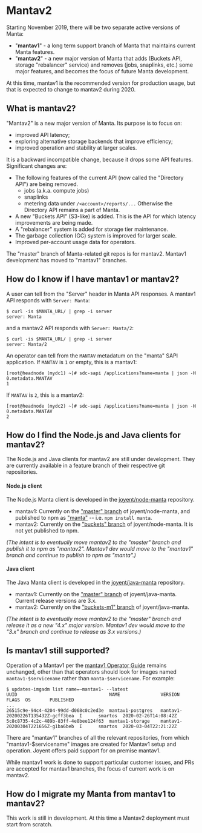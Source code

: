 # Mantav2

Starting November 2019, there will be two separate active versions of Manta:

- "**mantav1**" - a long term support branch of Manta that maintains current
  Manta features.
- "**mantav2**" - a new major version of Manta that adds (Buckets API, storage
  "rebalancer" service) and removes (jobs, snaplinks, etc.) some major
  features, and becomes the focus of future Manta development.

At this time, mantav1 is the recommended version for production usage, but
that is expected to change to mantav2 during 2020.


## What is mantav2?

"Mantav2" is a new major version of Manta. Its purpose is to focus on:

- improved API latency;
- exploring alternative storage backends that improve efficiency;
- improved operation and stability at larger scales.

It is a backward incompatible change, because it drops some API features.
Significant changes are:

- The following features of the current API (now called the "Directory API")
  are being removed.
    - jobs (a.k.a. compute jobs)
    - snaplinks
    - metering data under `/<account>/reports/...`
  Otherwise the Directory API remains a part of Manta.
- A new "Buckets API" (S3-like) is added. This is the API for which latency
  improvements are being made.
- A "rebalancer" system is added for storage tier maintenance.
- The garbage collection (GC) system is improved for larger scale.
- Improved per-account usage data for operators.

The "master" branch of Manta-related git repos is for mantav2. Mantav1
development has moved to "mantav1" branches.


## How do I know if I have mantav1 or mantav2?

A user can tell from the "Server" header in Manta API responses.
A mantav1 API responds with `Server: Manta`:

    $ curl -is $MANTA_URL/ | grep -i server
    server: Manta

and a mantav2 API responds with `Server: Manta/2`:

    $ curl -is $MANTA_URL/ | grep -i server
    server: Manta/2


An operator can tell from the `MANTAV` metadatum on the "manta" SAPI
application. If `MANTAV` is `1` or empty, this is a mantav1:

    [root@headnode (mydc1) ~]# sdc-sapi /applications?name=manta | json -H 0.metadata.MANTAV
    1

If `MANTAV` is `2`, this is a mantav2:

    [root@headnode (mydc2) ~]# sdc-sapi /applications?name=manta | json -H 0.metadata.MANTAV
    2


## How do I find the Node.js and Java clients for mantav2?

The Node.js and Java clients for mantav2 are still under development. They are
currently available in a feature branch of their respective git repositories.

#### Node.js client

The Node.js Manta client is developed in the
[joyent/node-manta](https://github.com/TritonDataCenter/node-manta) repository.

- mantav1: Currently on the ["master" branch](https://github.com/TritonDataCenter/node-manta/tree/master/)
  of joyent/node-manta, and published to npm as
  ["manta"](https://www.npmjs.com/package/manta) -- i.e. `npm install manta`.
- mantav2: Currently on the ["buckets" branch](https://github.com/TritonDataCenter/node-manta/tree/buckets/)
  of joyent/node-manta. It is not yet published to npm.

*(The intent is to eventually move mantav2 to the "master" branch and publish it
to npm as "mantav2". Mantav1 dev would move to the "mantav1" branch and continue
to publish to npm as "manta".)*


#### Java client

The Java Manta client is developed in the
[joyent/java-manta](https://github.com/TritonDataCenter/java-manta) repository.

- mantav1: Currently on the ["master" branch](https://github.com/TritonDataCenter/java-manta/tree/master/)
  of joyent/java-manta. Current release versions are 3.x.
- mantav2: Currently on the ["buckets-m1" branch](https://github.com/TritonDataCenter/java-manta/tree/buckets-m1/)
  of joyent/java-manta.

*(The intent is to eventually move mantav2 to the "master" branch and release it
as a new "4.x" major version. Mantav1 dev would move to the "3.x" branch and
continue to release as 3.x versions.)*


## Is mantav1 still supported?

Operation of a Mantav1 per the [mantav1 Operator
Guide](https://github.com/TritonDataCenter/manta/blob/mantav1/docs/operator-guide.md)
remains unchanged, other than that operators should look for images named
`mantav1-$servicename` rather than `manta-$servicename`. For example:

```
$ updates-imgadm list name=~mantav1- --latest
UUID                                  NAME               VERSION                            FLAGS  OS       PUBLISHED
...
26515c9e-94c4-4204-99dd-d068c0c2ed3e  mantav1-postgres   mantav1-20200226T135432Z-gcff3bea  I      smartos  2020-02-26T14:08:42Z
5c8c8735-4c2c-489b-83ff-4e8bee124f63  mantav1-storage    mantav1-20200304T221656Z-g1ba6beb  I      smartos  2020-03-04T22:21:22Z
```

There are "mantav1" branches of all the relevant repositories, from which
"mantav1-$servicename" images are created for Mantav1 setup and operation.
Joyent offers paid support for on premise mantav1.

While mantav1 work is done to support particular customer issues, and PRs
are accepted for mantav1 branches, the focus of current work is on mantav2.


## How do I migrate my Manta from mantav1 to mantav2?

This work is still in development. At this time a Mantav2 deployment must
start from scratch.
